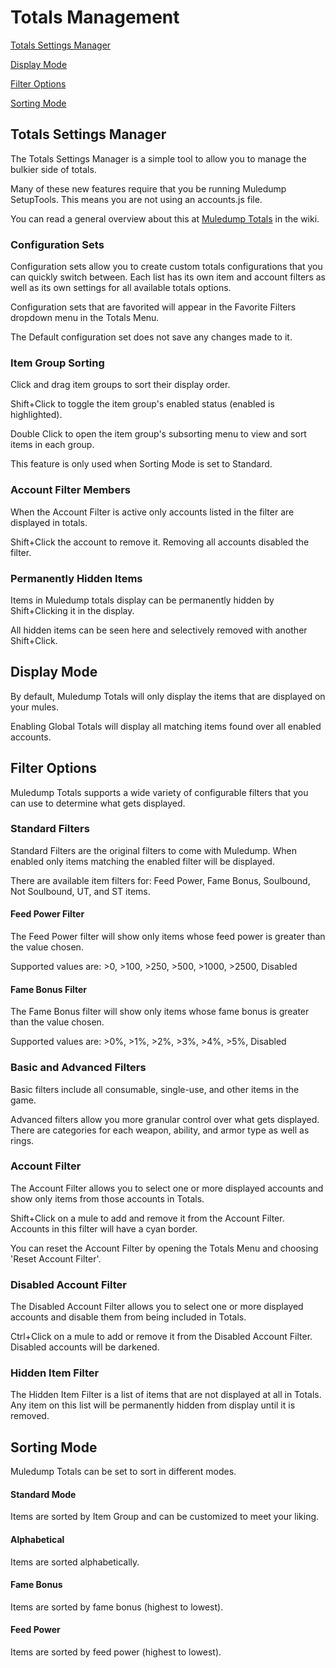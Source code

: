 # Totals Management

[Totals Settings Manager](#tsm)

[Display Mode](#dm)

[Filter Options](#fo)

[Sorting Mode](#sm)

## <a href="#" id="tsm"></a>Totals Settings Manager

The Totals Settings Manager is a simple tool to allow you to manage the bulkier side of totals.

Many of these new features require that you be running Muledump SetupTools. This means you are not using an accounts.js file.

You can read a general overview about this at <a href="https://github.com/jakcodex/muledump/wiki/Totals" target="blank">Muledump Totals</a> in the wiki.

### Configuration Sets

Configuration sets allow you to create custom totals configurations that you can quickly switch between. Each list has its own item and account filters as well as its own settings for all available totals options.

Configuration sets that are favorited will appear in the Favorite Filters dropdown menu in the Totals Menu.

The Default configuration set does not save any changes made to it.

### Item Group Sorting

Click and drag item groups to sort their display order.

Shift+Click to toggle the item group's enabled status (enabled is highlighted).

Double Click to open the item group's subsorting menu to view and sort items in each group.

This feature is only used when Sorting Mode is set to Standard.

### Account Filter Members

When the Account Filter is active only accounts listed in the filter are displayed in totals.

Shift+Click the account to remove it. Removing all accounts disabled the filter.

### Permanently Hidden Items

Items in Muledump totals display can be permanently hidden by Shift+Clicking it in the display.

All hidden items can be seen here and selectively removed with another Shift+Click.

## <a href="#" id="dm"></a>Display Mode

By default, Muledump Totals will only display the items that are displayed on your mules.

Enabling Global Totals will display all matching items found over all enabled accounts.

## <a href="#" id="fo"></a>Filter Options

Muledump Totals supports a wide variety of configurable filters that you can use to determine what gets displayed.

### Standard Filters

Standard Filters are the original filters to come with Muledump. When enabled only items matching the enabled filter will be displayed.

There are available item filters for: Feed Power, Fame Bonus, Soulbound, Not Soulbound, UT, and ST items.

#### Feed Power Filter

The Feed Power filter will show only items whose feed power is greater than the value chosen.

Supported values are: >0, >100, >250, >500, >1000, >2500, Disabled

#### Fame Bonus Filter

The Fame Bonus filter will show only items whose fame bonus is greater than the value chosen.

Supported values are: >0%, >1%, >2%, >3%, >4%, >5%, Disabled

### Basic and Advanced Filters

Basic filters include all consumable, single-use, and other items in the game.

Advanced filters allow you more granular control over what gets displayed. There are categories for each weapon, ability, and armor type as well as rings.

### Account Filter

The Account Filter allows you to select one or more displayed accounts and show only items from those accounts in Totals.

Shift+Click on a mule to add and remove it from the Account Filter. Accounts in this filter will have a cyan border.

You can reset the Account Filter by opening the Totals Menu and choosing 'Reset Account Filter'.

### Disabled Account Filter

The Disabled Account Filter allows you to select one or more displayed accounts and disable them from being included in Totals.

Ctrl+Click on a mule to add or remove it from the Disabled Account Filter. Disabled accounts will be darkened.

### Hidden Item Filter

The Hidden Item Filter is a list of items that are not displayed at all in Totals. Any item on this list will be permanently hidden from display until it is removed.

## <a href="#" id="sm"></a>Sorting Mode

Muledump Totals can be set to sort in different modes.

#### Standard Mode

Items are sorted by Item Group and can be customized to meet your liking.

#### Alphabetical

Items are sorted alphabetically.

#### Fame Bonus

Items are sorted by fame bonus (highest to lowest).

#### Feed Power

Items are sorted by feed power (highest to lowest).
